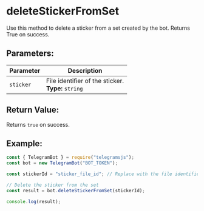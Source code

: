 # deleteStickerFromSet

Use this method to delete a sticker from a set created by the bot. Returns True on success.

## Parameters:

| Parameter | Description                                             |
| --------- | ------------------------------------------------------- |
| `sticker` | File identifier of the sticker.<br />**Type:** `string` |

## Return Value:

Returns `true` on success.

## Example:

```javascript
const { TelegramBot } = require("telegramsjs");
const bot = new TelegramBot("BOT_TOKEN");

const stickerId = "sticker_file_id"; // Replace with the file identifier of the sticker

// Delete the sticker from the set
const result = bot.deleteStickerFromSet(stickerId);

console.log(result);
```
